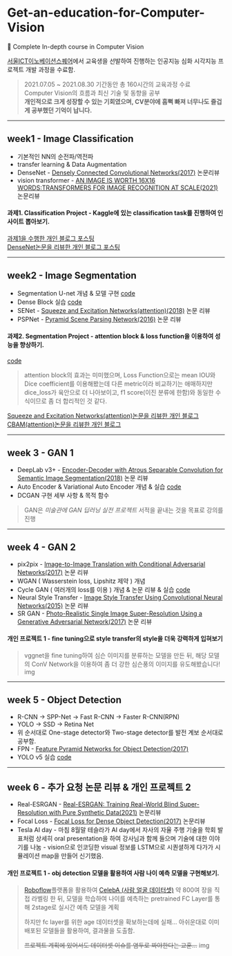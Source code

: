 # Get-an-education-for-Computer-Vision
📜 Complete In-depth course in Computer Vision

[서울ICT이노베이션스퀘어](https://ict.eksa.or.kr/portal/applyconfirm_ict/main.user?paramMap.finalGbn=N)에서 교육생을 선발하여 진행하는 인공지능 심화 시각지능 프로젝트 개발 과정을 수료함.
> 2021.07.05 ~ 2021.08.30 기간동안 총 160시간의 교육과정 수료   
> Computer Vision의 흐름과 최신 기술 및 동향을 공부   
> __개인적으로 크게 성장할 수 있는 기회였으며, CV분야에 흠뻑 빠져 너무나도 즐겁게 공부했던 기억이 납니다.__   
----------------------------------------------------------------------------------------------------------------------------------------------------------------------------------
## week1 - Image Classification
+ 기본적인 NN의 순전파/역전파
+ transfer learning & Data Augmentation
+ DenseNet - [Densely Connected Convolutional Networks(2017)](https://arxiv.org/pdf/1608.06993.pdf) 논문리뷰
+ vision transformer - [AN IMAGE IS WORTH 16X16 WORDS:TRANSFORMERS FOR IMAGE RECOGNITION AT SCALE(2021)](https://arxiv.org/pdf/2010.11929.pdf) 논문리뷰
#### 과제1. Classification Project - Kaggle에 있는 classification task를 진행하여 인사이트 뽑아보기.
[과제1을 수행한 개인 블로그 포스팅](https://inhovation97.tistory.com/43)   
[DenseNet논문을 리뷰한 개인 블로그 포스팅](https://inhovation97.tistory.com/47)

----------------------------------------------------------------------------------------------------------------------------------------------------------------------------------


## week2 - Image Segmentation
+ Segmentation U-net 개념 & 모델 구현 [code]()
+ Dense Block 실습 [code]()
+ SENet - [Squeeze and Excitation Networks(attention)(2018)](https://arxiv.org/pdf/1709.01507) 논문 리뷰
+ PSPNet - [Pyramid Scene Parsing Network(2016)](https://arxiv.org/pdf/1612.01105.pdf) 논문 리뷰
#### 과제2. Segmentation Project - attention block & loss function을 이용하여 성능을 향상하기.
[code]()
> attention block의 효과는 미미했으며, Loss Function으로는 mean IOU와 Dice coefficient를 이용해봤는데 다른 metric이라 비교하기는 애매하지만 dice_loss가 육안으로 더 나아보이고, f1 score(이진 분류에 한함)와 동일한 수식이므로 좀 더 합리적인 것 같다.

[Squeeze and Excitation Networks(attention)논문을 리뷰한 개인 블로그](https://inhovation97.tistory.com/48)   
[CBAM(attention)논문을 리뷰한 개인 블로그](https://inhovation97.tistory.com/63)

----------------------------------------------------------------------------------------------------------------------------------------------------------------------------------


## week 3 - GAN 1
+ DeepLab v3+ - [Encoder-Decoder with Atrous Separable Convolution for Semantic Image Segmentation(2018)](https://arxiv.org/pdf/1802.02611.pdf) 논문 리뷰
+ Auto Encoder & Variational Auto Encoder 개념 & 실습 [code]()
+ DCGAN 구현 세부 사항 & 목적 함수
> GAN은 _미술관에 GAN 딥러닝 실전 프로젝트_ 서적을 끝내는 것을 목표로 강의를 진행   

----------------------------------------------------------------------------------------------------------------------------------------------------------------------------------


## week 4 - GAN 2
+ pix2pix - [Image-to-Image Translation with Conditional Adversarial Networks(2017)](https://arxiv.org/pdf/1611.07004.pdf) 논문 리뷰
+ WGAN ( Wasserstein loss, Lipshitz 제약 ) 개념
+ Cycle GAN ( 여러개의 loss를 이용 ) 개념 & 논문 리뷰 & 실습 [code]()
+ Neural Style Transfer - [Image Style Transfer Using Convolutional Neural Networks(2015)](https://arxiv.org/pdf/1508.06576.pdf) 논문 리뷰
+ SR GAN - [Photo-Realistic Single Image Super-Resolution Using a Generative Adversarial Network(2017)](https://arxiv.org/pdf/1609.04802.pdf) 논문 리뷰   
#### 개인 프로젝트 1 - fine tuning으로 style transfer의 style을 더욱 강력하게 입혀보기
> vggnet을 fine tuning하여 심슨 이미지를 분류하는 모델을 만든 뒤, 해당 모델의 ConV Network을 이용하여 좀 더 강한 심슨풍의 이미지를 유도해봤습니다!
img

----------------------------------------------------------------------------------------------------------------------------------------------------------------------------------


## week 5 - Object Detection
+ R-CNN -> SPP-Net -> Fast R-CNN -> Faster R-CNN(RPN)
+ YOLO -> SSD -> Retina Net 
+ 위 순서대로  One-stage detector와 Two-stage detector를 발전 계보 순서대로 공부함.
+ FPN - [Feature Pyramid Networks for Object Detection(2017)](https://arxiv.org/pdf/1612.03144)
+ YOLO v5 실습 [code]()

----------------------------------------------------------------------------------------------------------------------------------------------------------------------------------


## week 6 - 추가 요청 논문 리뷰 & 개인 프로젝트 2
+ Real-ESRGAN - [Real-ESRGAN: Training Real-World Blind Super-Resolution with Pure Synthetic Data(2021)](https://arxiv.org/pdf/2107.10833) 논문리뷰   
+ Focal Loss - [Focal Loss for Dense Object Detection(2017)](https://arxiv.org/pdf/1708.02002) 논문리뷰   
+ Tesla AI day - 마침 8월말 테슬라가 AI day에서 자사의 자율 주행 기술을 학회 발표처럼 상세히 oral presentation을 하여 강사님과 함께 들으며 기술에 대한 이야기를 나눔 - vision으로 인코딩한 visual 정보를 LSTM으로 시퀀셜하게 다가가 시뮬레이션 map을 만들어 신기했음.   

#### 개인 프로젝트 1 - obj detection 모델을 활용하여 사람 나이 예측 모델을 구현해보기.
> [Roboflow](https://roboflow.com/)플랫폼을 활용하여 [CelebA (사람 얼굴 데이터셋)](https://mmlab.ie.cuhk.edu.hk/projects/CelebA.html) 약 800여 장을 직접 라벨링 한 뒤, 모델을 학습하여 나이를 예측하는 pretrained FC Layer를 통해 2stage로 실시간 예측 모델을 계획    
>    
> 하지만 fc layer를 위한 age 데이터셋을 확보하는데에 실패... 아쉬운대로 이미 배포된 모델들을 활용하여, 결과물을 도출함.   
>    
> ~~프로젝트 계획에 있어서도 데이터셋 이슈를 염두로 짜야한다는 교훈...~~
> img



